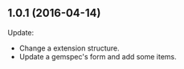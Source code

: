 ## 1.0.1 (2016-04-14)

Update:

  - Change a extension structure.
  - Update a gemspec's form and add some items.
